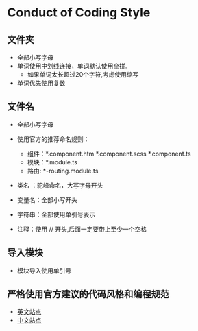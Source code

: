 # Conduct of Coding Style

## 文件夹

* 全部小写字母
* 单词使用中划线连接，单词默认使用全拼.
  * 如果单词太长超过20个字符,考虑使用缩写
* 单词优先使用复数

## 文件名

* 全部小写字母
* 使用官方的推荐命名规则：
  * 组件：*.component.htm *.component.scss *.component.ts
  * 模块：*.module.ts
  * 路由: *-routing.module.ts

* 类名 ：驼峰命名，大写字母开头
* 变量名：全部小写开头
* 字符串：全部使用单引号表示
* 注释：使用 // 开头,后面一定要带上至少一个空格

## 导入模块

* 模块导入使用单引号

## 严格使用官方建议的代码风格和编程规范

* [英文站点](https://angular.io/guide/styleguide)
* [中文站点](https://angular.cn/guide/styleguide)